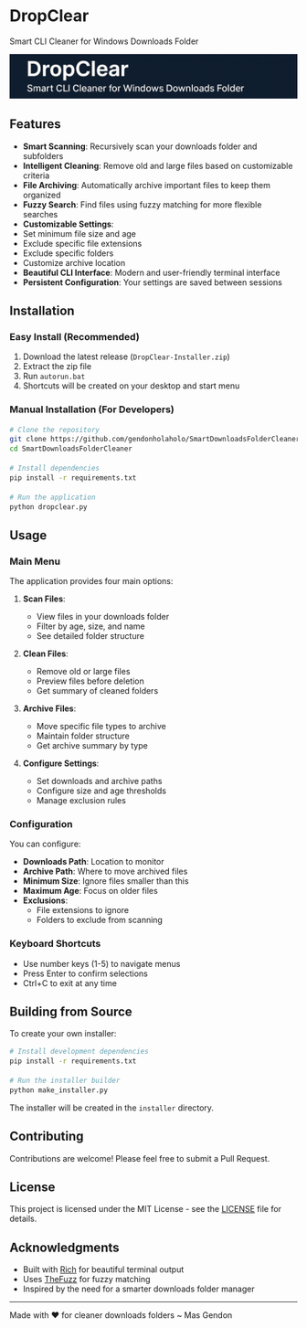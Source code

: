 # DropClear

Smart CLI Cleaner for Windows Downloads Folder

![DropClear Banner](assets/dropbanner1.png)

## Features

- **Smart Scanning**: Recursively scan your downloads folder and subfolders
- **Intelligent Cleaning**: Remove old and large files based on customizable criteria
- **File Archiving**: Automatically archive important files to keep them organized
- **Fuzzy Search**: Find files using fuzzy matching for more flexible searches
- **Customizable Settings**:
- Set minimum file size and age
- Exclude specific file extensions
- Exclude specific folders
- Customize archive location
- **Beautiful CLI Interface**: Modern and user-friendly terminal interface
- **Persistent Configuration**: Your settings are saved between sessions

## Installation

### Easy Install (Recommended)

1. Download the latest release (`DropClear-Installer.zip`)
2. Extract the zip file
3. Run `autorun.bat`
4. Shortcuts will be created on your desktop and start menu

### Manual Installation (For Developers)

```bash
# Clone the repository
git clone https://github.com/gendonholaholo/SmartDownloadsFolderCleaner.git
cd SmartDownloadsFolderCleaner

# Install dependencies
pip install -r requirements.txt

# Run the application
python dropclear.py
```

## Usage

### Main Menu

The application provides four main options:

1. **Scan Files**:

   - View files in your downloads folder
   - Filter by age, size, and name
   - See detailed folder structure

2. **Clean Files**:

   - Remove old or large files
   - Preview files before deletion
   - Get summary of cleaned folders

3. **Archive Files**:

   - Move specific file types to archive
   - Maintain folder structure
   - Get archive summary by type

4. **Configure Settings**:
   - Set downloads and archive paths
   - Configure size and age thresholds
   - Manage exclusion rules

### Configuration

You can configure:

- **Downloads Path**: Location to monitor
- **Archive Path**: Where to move archived files
- **Minimum Size**: Ignore files smaller than this
- **Maximum Age**: Focus on older files
- **Exclusions**:
  - File extensions to ignore
  - Folders to exclude from scanning

### Keyboard Shortcuts

- Use number keys (1-5) to navigate menus
- Press Enter to confirm selections
- Ctrl+C to exit at any time

## Building from Source

To create your own installer:

```bash
# Install development dependencies
pip install -r requirements.txt

# Run the installer builder
python make_installer.py
```

The installer will be created in the `installer` directory.

## Contributing

Contributions are welcome! Please feel free to submit a Pull Request.

## License

This project is licensed under the MIT License - see the [LICENSE](LICENSE) file for details.

## Acknowledgments

- Built with [Rich](https://github.com/Textualize/rich) for beautiful terminal output
- Uses [TheFuzz](https://github.com/seatgeek/thefuzz) for fuzzy matching
- Inspired by the need for a smarter downloads folder manager

---

Made with ❤️ for cleaner downloads folders
~ Mas Gendon
